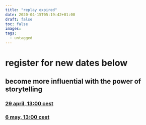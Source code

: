 ```yaml
---
title: "replay expired"
date: 2020-04-15T05:19:42+01:00
draft: false
toc: false
images:
tags:
  - untagged
---
```


# register for new dates below
## become more influential with the power of storytelling

### [29 april, 13:00 cest](storyinfluence)
### [6 may, 13:00 cest](encore) 
